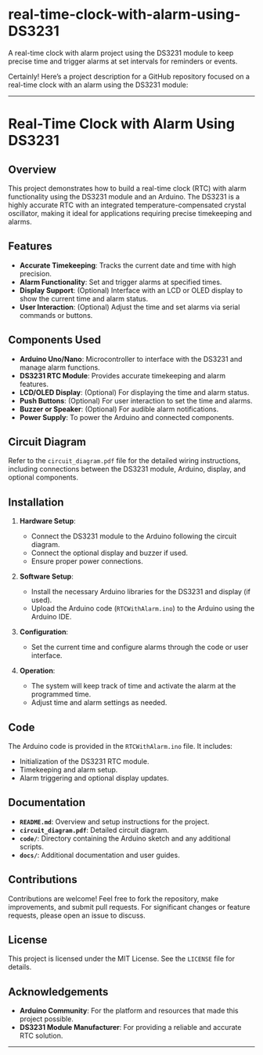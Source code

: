 # real-time-clock-with-alarm-using-DS3231
A real-time clock with alarm project using the DS3231 module to keep precise time and trigger alarms at set intervals for reminders or events.


Certainly! Here’s a project description for a GitHub repository focused on a real-time clock with an alarm using the DS3231 module:

---

# Real-Time Clock with Alarm Using DS3231

## Overview

This project demonstrates how to build a real-time clock (RTC) with alarm functionality using the DS3231 module and an Arduino. The DS3231 is a highly accurate RTC with an integrated temperature-compensated crystal oscillator, making it ideal for applications requiring precise timekeeping and alarms.

## Features

- **Accurate Timekeeping**: Tracks the current date and time with high precision.
- **Alarm Functionality**: Set and trigger alarms at specified times.
- **Display Support**: (Optional) Interface with an LCD or OLED display to show the current time and alarm status.
- **User Interaction**: (Optional) Adjust the time and set alarms via serial commands or buttons.

## Components Used

- **Arduino Uno/Nano**: Microcontroller to interface with the DS3231 and manage alarm functions.
- **DS3231 RTC Module**: Provides accurate timekeeping and alarm features.
- **LCD/OLED Display**: (Optional) For displaying the time and alarm status.
- **Push Buttons**: (Optional) For user interaction to set the time and alarms.
- **Buzzer or Speaker**: (Optional) For audible alarm notifications.
- **Power Supply**: To power the Arduino and connected components.

## Circuit Diagram

Refer to the `circuit_diagram.pdf` file for the detailed wiring instructions, including connections between the DS3231 module, Arduino, display, and optional components.

## Installation

1. **Hardware Setup**:
   - Connect the DS3231 module to the Arduino following the circuit diagram.
   - Connect the optional display and buzzer if used.
   - Ensure proper power connections.

2. **Software Setup**:
   - Install the necessary Arduino libraries for the DS3231 and display (if used).
   - Upload the Arduino code (`RTCWithAlarm.ino`) to the Arduino using the Arduino IDE.

3. **Configuration**:
   - Set the current time and configure alarms through the code or user interface.

4. **Operation**:
   - The system will keep track of time and activate the alarm at the programmed time.
   - Adjust time and alarm settings as needed.

## Code

The Arduino code is provided in the `RTCWithAlarm.ino` file. It includes:
- Initialization of the DS3231 RTC module.
- Timekeeping and alarm setup.
- Alarm triggering and optional display updates.

## Documentation

- **`README.md`**: Overview and setup instructions for the project.
- **`circuit_diagram.pdf`**: Detailed circuit diagram.
- **`code/`**: Directory containing the Arduino sketch and any additional scripts.
- **`docs/`**: Additional documentation and user guides.

## Contributions

Contributions are welcome! Feel free to fork the repository, make improvements, and submit pull requests. For significant changes or feature requests, please open an issue to discuss.

## License

This project is licensed under the MIT License. See the `LICENSE` file for details.

## Acknowledgements

- **Arduino Community**: For the platform and resources that made this project possible.
- **DS3231 Module Manufacturer**: For providing a reliable and accurate RTC solution.

---

